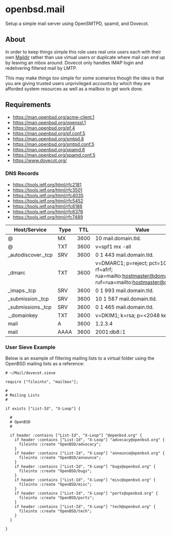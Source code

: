 openbsd.mail
=========
Setup a simple mail server using OpenSMTPD, spamd, and Dovecot.

About
----------
In order to keep things simple this role uses real unix users each with their
own [Maildir](https://en.wikipedia.org/wiki/Maildir) rather than use virtual
users or duplicate where mail can end up by leaving an mbox around. Dovecot
only handles IMAP login and redelivering filtered mail by LMTP.

This may make things _too_ simple for some scenarios though the idea is that
you are giving trusted users unprivileged accounts by which they are afforded
system resources as well as a mailbox to get work done.


Requirements
---------
* https://man.openbsd.org/acme-client.1
* https://man.openbsd.org/openssl.1
* https://man.openbsd.org/pf.4
* https://man.openbsd.org/pf.conf.5
* https://man.openbsd.org/smtpd.8
* https://man.openbsd.org/smtpd.conf.5
* https://man.openbsd.org/spamd.8
* https://man.openbsd.org/spamd.conf.5
* https://www.dovecot.org/

### DNS Records
* https://tools.ietf.org/html/rfc2181
* https://tools.ietf.org/html/rfc3501
* https://tools.ietf.org/html/rfc4035
* https://tools.ietf.org/html/rfc5452
* https://tools.ietf.org/html/rfc6186
* https://tools.ietf.org/html/rfc6376
* https://tools.ietf.org/html/rfc7489

| Host/Service          | Type  | TTL  | Value |
| --------------------- | ----- | ---- | ----- |
| @                     | MX    | 3600 | 10 mail.domain.tld.
| @                     | TXT   | 3600 | v=spf1 mx -all
| _autodiscover._tcp    | SRV   | 3600 | 0  1  443  mail.domain.tld.
| _dmarc                | TXT   | 3600 | v=DMARC1; p=reject; pct=100; rf=afrf; rua=mailto:hostmaster@domain.tld; ruf=rua=mailto:hostmaster@domain.tld
| _imaps._tcp           | SRV   | 3600 | 0  1  993  mail.domain.tld.
| _submission._tcp      | SRV   | 3600 | 10 1  587  mail.domain.tld.
| _submissions._tcp     | SRV   | 3600 | 0  1  465  mail.domain.tld.
| <selector>._domainkey | TXT   | 3600 | v=DKIM1; k=rsa; p=<2048 key>
| mail                  | A     | 3600 | 1.2.3.4
| mail                  | AAAA  | 3600 | 2001:db8::1

### User Sieve Example
Below is an example of filtering mailing lists to a virtual folder using the
OpenBSD mailing lists as a reference:

```sieve
# ~/Mail/dovecot.sieve

require ["fileinto", "mailbox"];

#
# Mailing Lists
#

if exists ["List-Id", "X-Loop"] {

  #
  # OpenBSD
  #

  if header :contains ["List-Id", "X-Loop"] "@openbsd.org" {
    if header :contains ["List-Id", "X-Loop"] "advocacy@openbsd.org" {
      fileinto :create "OpenBSD/advocacy";
    }
    if header :contains ["List-Id", "X-Loop"] "announce@openbsd.org" {
      fileinto :create "OpenBSD/announce";
    }
    if header :contains ["List-Id", "X-Loop"] "bugs@openbsd.org" {
      fileinto :create "OpenBSD/bugs";
    }
    if header :contains ["List-Id", "X-Loop"] "misc@openbsd.org" {
      fileinto :create "OpenBSD/misc";
    }
    if header :contains ["List-Id", "X-Loop"] "ports@openbsd.org" {
      fileinto :create "OpenBSD/ports";
    }
    if header :contains ["List-Id", "X-Loop"] "tech@openbsd.org" {
      fileinto :create "OpenBSD/tech";
    }
  }

}
```
